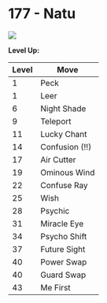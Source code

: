 # 177 - Natu
![][177]

**Level Up:**

Level | Move
---   | ---
  1   | Peck
  1   | Leer
  6   | Night Shade
  9   | Teleport
 11   | Lucky Chant
 14   | Confusion (!!)
 17   | Air Cutter
 19   | Ominous Wind
 22   | Confuse Ray
 25   | Wish
 28   | Psychic
 31   | Miracle Eye
 34   | Psycho Shift
 37   | Future Sight
 40   | Power Swap
 40   | Guard Swap
 43   | Me First



[177]: /img/pokemon/177.png
